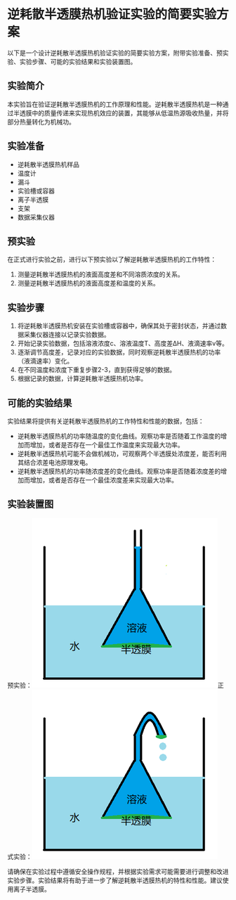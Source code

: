 # 逆耗散半透膜热机验证实验的简要实验方案
以下是一个设计逆耗散半透膜热机验证实验的简要实验方案，附带实验准备、预实验、实验步骤、可能的实验结果和实验装置图。

## 实验简介
本实验旨在验证逆耗散半透膜热机的工作原理和性能。逆耗散半透膜热机是一种通过半透膜中的质量传递来实现热机效应的装置，其能够从低温热源吸收热量，并将部分热量转化为机械功。

## 实验准备
- 逆耗散半透膜热机样品
- 温度计
- 漏斗
- 实验槽或容器
- 离子半透膜
- 支架
- 数据采集仪器

## 预实验
在正式进行实验之前，进行以下预实验以了解逆耗散半透膜热机的工作特性：
1. 测量逆耗散半透膜热机的液面高度差和不同溶质浓度的关系。
2. 测量逆耗散半透膜热机的液面高度差和温度的关系。

## 实验步骤
1. 将逆耗散半透膜热机安装在实验槽或容器中，确保其处于密封状态，并通过数据采集仪器连接以记录实验数据。
2. 开始记录实验数据，包括溶液浓度c、溶液温度T、高度差ΔH、液滴速率v等。
3. 逐渐调节高度差，记录对应的实验数据，同时观察逆耗散半透膜热机的功率（液滴速率）变化。
4. 在不同温度和浓度下重复步骤2-3，直到获得足够的数据。
5. 根据记录的数据，计算逆耗散半透膜热机功率。

## 可能的实验结果
实验结果将提供有关逆耗散半透膜热机的工作特性和性能的数据，包括：
- 逆耗散半透膜热机的功率随温度的变化曲线。观察功率是否随着工作温度的增加而增加，或者是否存在一个最佳工作温度来实现最大功率。
- 逆耗散半透膜热机可能不会做机械功，可观察两个半透膜处浓度差，能否利用其结合浓差电池原理发电。
- 逆耗散半透膜热机的功率随浓度差的变化曲线。观察功率是否随着浓度差的增加而增加，或者是否存在一个最佳浓度差来实现最大功率。
  
## 实验装置图
预实验：![pre-experiment](yu.png)正式实验：![experiment](zhen.png)

请确保在实验过程中遵循安全操作规程，并根据实验需求可能需要进行调整和改进实验步骤。实验结果将有助于进一步了解逆耗散半透膜热机的特性和性能。建议使用离子半透膜。
